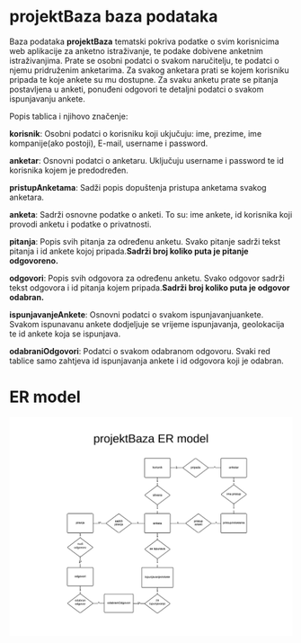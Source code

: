# **projektBaza** baza podataka

Baza podataka **projektBaza** tematski pokriva podatke o svim korisnicima web aplikacije za anketno istraživanje, te podake dobivene anketnim istraživanjima. Prate se osobni podatci o svakom naručitelju, te podatci o njemu pridruženim anketarima. Za svakog anketara prati se kojem korisniku pripada te koje ankete su mu dostupne. Za svaku anketu prate se pitanja postavljena u anketi, ponuđeni odgovori te detaljni podatci o svakom ispunjavanju ankete.

Popis tablica i njihovo značenje:

**korisnik**:
Osobni podatci o korisniku koji ukjučuju: ime, prezime, ime kompanije(ako postoji), E-mail, username i password.

**anketar**:
Osnovni podatci o anketaru. Uključuju username i password te id korisnika kojem je predodređen.

**pristupAnketama**:
Sadži popis dopuštenja pristupa anketama svakog anketara.

**anketa**:
Sadrži osnovne podatke o anketi. To su: ime ankete, id korisnika koji provodi anketu i podatke o privatnosti.

**pitanja**:
Popis svih pitanja za određenu anketu. Svako pitanje sadrži tekst pitanja i id ankete kojoj pripada.**Sadrži broj koliko puta je pitanje odgovoreno.**

**odgovori**:
Popis svih odgovora za određenu anketu. Svako odgovor sadrži tekst odgovora i id pitanja kojem pripada.**Sadrži broj koliko puta je odgovor odabran.**

**ispunjavanjeAnkete**:
Osnovni podatci o svakom ispunjavanjuankete. Svakom ispunavanu ankete dodjeljuje se vrijeme ispunjavanja, geolokacija te id ankete koja se ispunjava.

**odabraniOdgovori**:
Podatci o svakom odabranom odgovoru. Svaki red tablice samo zahtjeva id ispunjavanja ankete i id odgovora koji je odabran.


# ER model

![ER model s vezama i kardinalnostima](images/er-model.png)
